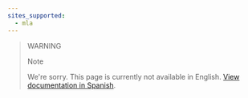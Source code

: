 ```yaml
---
sites_supported:
  - mla
---
```


> WARNING
>
> Note
>
> We're sorry. This page is currently not available in English. [View documentation in Spanish](https://www.mercadopago.com.ar/developers/es/guides/payments/web-payment-checkout/test-integration/).
